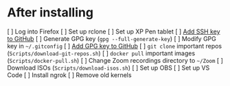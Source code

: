# After installing

[ ] Log into Firefox
[ ] Set up rclone
[ ] Set up XP Pen tablet
[ ] [Add SSH key to GitHub](https://github.com/settings/ssh/new)
[ ] Generate GPG key (`gpg --full-generate-key`)
[ ] Modify GPG key in `~/.gitconfig`
[ ] [Add GPG key to GitHub](https://github.com/settings/gpg/new)
[ ] `git clone` important repos (`Scripts/download-git-repos.sh`)
[ ] `docker pull` important images (`Scripts/docker-pull.sh`)
[ ] Change Zoom recordings directory to `~/Zoom`
[ ] Download ISOs (`Scripts/download-isos.sh`)
[ ] Set up OBS
[ ] Set up VS Code
[ ] Install ngrok
[ ] Remove old kernels

